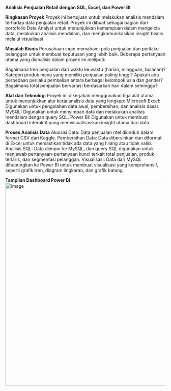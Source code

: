 **Analisis Penjualan Retail dengan SQL, Excel, dan Power BI**


**Ringkasan Proyek**
Proyek ini bertujuan untuk melakukan analisis mendalam terhadap data penjualan retail. Proyek ini dibuat sebagai bagian dari portofolio Data Analyst untuk menunjukkan kemampuan dalam mengelola data, melakukan analisis mendalam, dan mengkomunikasikan insight bisnis melalui visualisasi

**Masalah Bisnis**
Perusahaan ingin memahami pola penjualan dan perilaku pelanggan untuk membuat keputusan yang lebih baik. Beberapa pertanyaan utama yang dianalisis dalam proyek ini meliputi:

Bagaimana tren penjualan dari waktu ke waktu (harian, mingguan, bulanan)?
Kategori produk mana yang memiliki penjualan paling tinggi?
Apakah ada perbedaan perilaku pembelian antara berbagai kelompok usia dan gender?
Bagaimana total penjualan bervariasi berdasarkan hari dalam seminggu?

**Alat dan Teknologi**
Proyek ini dikerjakan menggunakan tiga alat utama untuk menunjukkan alur kerja analisis data yang lengkap:
Microsoft Excel: Digunakan untuk pengolahan data awal, pembersihan, dan analisis dasar.
MySQL: Digunakan untuk menyimpan data dan melakukan analisis mendalam dengan query SQL.
Power BI: Digunakan untuk membuat dashboard interaktif yang memvisualisasikan insight utama dari data.

**Proses Analisis Data**
Akuisisi Data: Data penjualan ritel diunduh dalam format CSV dari Kaggle.
Pembersihan Data: Data dibersihkan dan diformat di Excel untuk memastikan tidak ada data yang hilang atau tidak valid.
Analisis SQL: Data diimpor ke MySQL, dan query SQL digunakan untuk menjawab pertanyaan-pertanyaan kunci terkait total penjualan, produk terlaris, dan segmentasi pelanggan.
Visualisasi: Data dari MySQL dihubungkan ke Power BI untuk membuat visualisasi yang komprehensif, seperti grafik tren, diagram lingkaran, dan grafik batang.

**Tampilan Dashboard Power BI** 
<img width="1147" height="638" alt="image" src="https://github.com/user-attachments/assets/47652e68-3434-47f3-b6ea-f4aaa8acbe25" />
